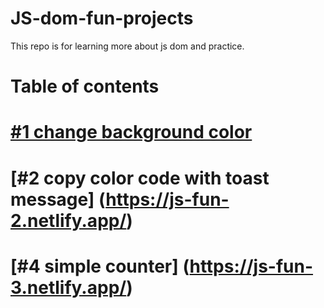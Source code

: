 # JS-dom-fun-projects
This repo is for learning more about js dom and practice.

# Table of contents

# [#1 change background color](https://js-fun-1.netlify.app/)
# [#2 copy color code with toast message] (https://js-fun-2.netlify.app/)
# [#4 simple counter] (https://js-fun-3.netlify.app/)
